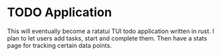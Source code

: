 # TODO Application

This will eventually become a ratatui TUI todo application written in rust.
I plan to let users add tasks, start and complete them. Then have a stats
page for tracking certain data points. 
